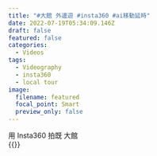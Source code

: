 ```yaml
---
title: "#大館 外邊遊 #insta360 #ai移動延時"
date: 2022-07-19T05:34:09.146Z
draft: false
featured: false
categories:
  - Videos
tags:
  - Videography
  - insta360
  - local tour
image:
  filename: featured
  focal_point: Smart
  preview_only: false
---
```

用 Insta360 拍既 大館  
{{<youtube id="DY-mR9APBwc" title="#大館 外邊遊 #insta360 #ai移動延時">}}